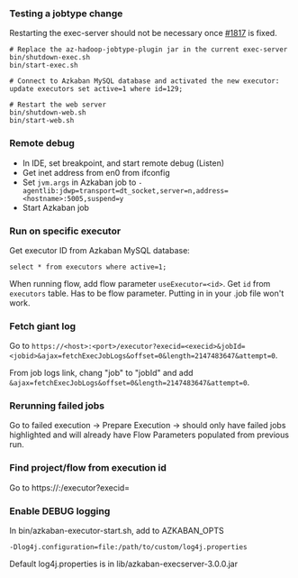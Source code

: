 ### Testing a jobtype change

Restarting the exec-server should not be necessary once [#1817](https://github.com/azkaban/azkaban/issues/1817) is fixed.

```
# Replace the az-hadoop-jobtype-plugin jar in the current exec-server
bin/shutdown-exec.sh
bin/start-exec.sh

# Connect to Azkaban MySQL database and activated the new executor:
update executors set active=1 where id=129;

# Restart the web server
bin/shutdown-web.sh
bin/start-web.sh
```


### Remote debug

* In IDE, set breakpoint, and start remote debug (Listen)
* Get inet address from en0 from ifconfig
* Set `jvm.args` in Azkaban job to `-agentlib:jdwp=transport=dt_socket,server=n,address=<hostname>:5005,suspend=y`
* Start Azkaban job


### Run on specific executor

Get executor ID from Azkaban MySQL database:

```
select * from executors where active=1;
```

When running flow, add flow parameter `useExecutor=<id>`. Get `id` from `executors` table. Has to be flow parameter. Putting in in your .job file won't work.


### Fetch giant log

Go to `https://<host>:<port>/executor?execid=<execid>&jobId=<jobid>&ajax=fetchExecJobLogs&offset=0&length=2147483647&attempt=0`.

From job logs link, chang "job" to "jobId" and add `&ajax=fetchExecJobLogs&offset=0&length=2147483647&attempt=0`.


### Rerunning failed jobs

Go to failed execution -> Prepare Execution -> should only have failed jobs highlighted and will already have Flow Parameters populated from previous run.


### Find project/flow from execution id

Go to https://<host>:<port>/executor?execid=<execid>


### Enable DEBUG logging

In bin/azkaban-executor-start.sh, add to AZKABAN_OPTS
```
-Dlog4j.configuration=file:/path/to/custom/log4j.properties
```

Default log4j.properties is in lib/azkaban-execserver-3.0.0.jar